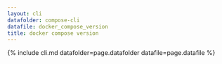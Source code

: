 ```yaml
---
layout: cli
datafolder: compose-cli
datafile: docker_compose_version
title: docker compose version
---
```

<!--
Sorry, but the contents of this page are automatically generated from
Docker's source code. If you want to suggest a change to the text that appears
here, you'll need to find the string by searching this repo:
https://github.com/docker/compose
-->
{% include cli.md datafolder=page.datafolder datafile=page.datafile %}
